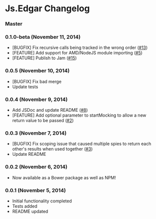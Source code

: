 # Js.Edgar Changelog

### Master

### 0.1.0-beta (November 11, 2014)
* [BUGFIX] Fix recursive calls being tracked in the wrong order ([#13](/../../issues/13))
* [FEATURE] Add support for AMD/NodeJS module importing ([#5](/../../issues/5))
* [FEATURE] Publish to Jam ([#15](/../../issues/15))

### 0.0.5 (November 10, 2014)
* [BUGFIX] Fix bad merge
* Update tests

### 0.0.4 (November 9, 2014)
* Add JSDoc and update README ([#8](/../../issues/8))
* [FEATURE] Add optional parameter to startMocking to allow a new return value to be passed ([#2](/../../issues/2))

### 0.0.3 (November 7, 2014)
* [BUGFIX] Fix scoping issue that caused multiple spies to return each other's results when used together ([#3](/../../issues/3))
* Update README

### 0.0.2 (November 6, 2014)
* Now available as a Bower package as well as NPM!

### 0.0.1 (November 5, 2014)

* Initial functionality completed
* Tests added
* README updated
